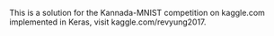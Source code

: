 This is a solution for the Kannada-MNIST competition on kaggle.com implemented in Keras, visit kaggle.com/revyung2017.
